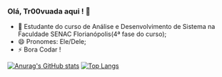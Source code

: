 ### Olá, Tr00vuada aqui ! 👋

- 🌱 Estudante do curso de Análise e Desenvolvimento de Sistema na Faculdade SENAC Florianópolis(4ª fase do curso);
- 😄 Pronomes: Ele/Dele;
- ⚡ Bora Codar !

[![Anurag's GitHub stats](https://github-readme-stats.vercel.app/api?username=Tr00vuada&show_icons=true&theme=highcontrast)](https://github.com/anuraghazra/github-readme-stats)
[![Top Langs](https://github-readme-stats.vercel.app/api/top-langs/?username=Tr00vuada&theme=highcontrast)](https://github.com/anuraghazra/github-readme-stats)

